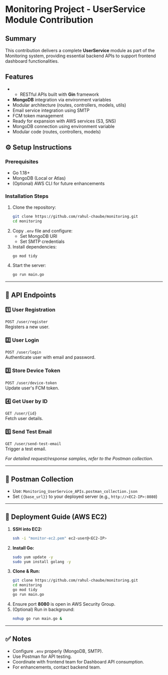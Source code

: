 
# Monitoring Project - UserService Module Contribution
## Summary
This contribution delivers a complete **UserService** module as part of the Monitoring system, providing essential backend APIs to support frontend dashboard functionalities.

## Features
- - RESTful APIs built with **Gin** framework
- **MongoDB** integration via environment variables
- Modular architecture (routes, controllers, models, utils)
- Email service integration using SMTP
- FCM token management
- Ready for expansion with AWS services (S3, SNS)
- MongoDB connection using environment variable
- Modular code (routes, controllers, models)

## ⚙️ Setup Instructions

### Prerequisites
- Go 1.18+
- MongoDB (Local or Atlas)
- (Optional) AWS CLI for future enhancements

### Installation Steps
1. Clone the repository:
   ```bash
   git clone https://github.com/rahul-chaube/monitoring.git
   cd monitoring
   ```
2. Copy `.env` file and configure:
   - Set MongoDB URI
   - Set SMTP credentials
3. Install dependencies:
   ```bash
   go mod tidy
   ```
4. Start the server:
   ```bash
   go run main.go
   ```

---

## 🚀 API Endpoints

### 1️⃣ **User Registration**  
`POST /user/register`  
Registers a new user.

### 2️⃣ **User Login**  
`POST /user/login`  
Authenticate user with email and password.

### 3️⃣ **Store Device Token**  
`POST /user/device-token`  
Update user's FCM token.

### 4️⃣ **Get User by ID**  
`GET /user/{id}`  
Fetch user details.

### 5️⃣ **Send Test Email**  
`GET /user/send-test-email`  
Trigger a test email.

_For detailed request/response samples, refer to the Postman collection._

---

## 📂 Postman Collection
- Use: `Monitoring_UserService_APIs.postman_collection.json`
- Set `{{base_url}}` to your deployed server (e.g., `http://<EC2-IP>:8080`)

---

## 🚀 Deployment Guide (AWS EC2)

1. **SSH into EC2:**
   ```bash
   ssh -i "monitor-ec2.pem" ec2-user@<EC2-IP>
   ```
2. **Install Go:**
   ```bash
   sudo yum update -y
   sudo yum install golang -y
   ```
3. **Clone & Run:**
   ```bash
   git clone https://github.com/rahul-chaube/monitoring.git
   cd monitoring
   go mod tidy
   go run main.go
   ```
4. Ensure port **8080** is open in AWS Security Group.
5. (Optional) Run in background:
   ```bash
   nohup go run main.go &
   ```

---

## ✅ Notes
- Configure `.env` properly (MongoDB, SMTP).
- Use Postman for API testing.
- Coordinate with frontend team for Dashboard API consumption.
- For enhancements, contact backend team.

